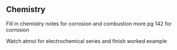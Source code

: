 ## Chemistry
Fill in chemistry notes for corrosion and combustion more 
pg 142 for corrosion

Watch atmoi for electrochemical series and finish worked example

